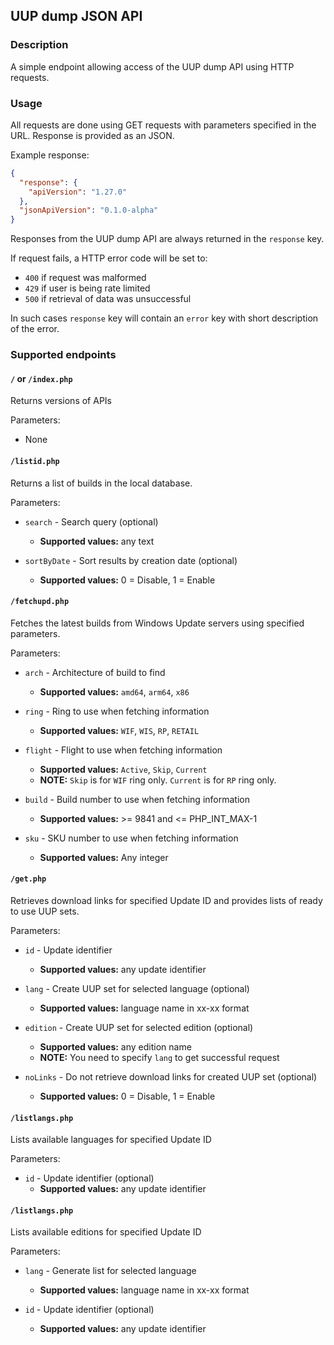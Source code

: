 UUP dump JSON API
-----------------

### Description
A simple endpoint allowing access of the UUP dump API using HTTP requests.

### Usage
All requests are done using GET requests with parameters specified in the URL.
Response is provided as an JSON.

Example response:
```json
{
  "response": {
    "apiVersion": "1.27.0"
  },
  "jsonApiVersion": "0.1.0-alpha"
}
```

Responses from the UUP dump API are always returned in the `response` key.

If request fails, a HTTP error code will be set to:
  - `400` if request was malformed
  - `429` if user is being rate limited
  - `500` if retrieval of data was unsuccessful

In such cases `response` key will contain an `error` key with short description
of the error.

### Supported endpoints
#### `/` or `/index.php`
Returns versions of APIs

Parameters:
  - None

#### `/listid.php`
Returns a list of builds in the local database.

Parameters:
 - `search` - Search query (optional)
   - **Supported values:** any text

 - `sortByDate` - Sort results by creation date (optional)
   - **Supported values:** 0 = Disable, 1 = Enable

#### `/fetchupd.php`
Fetches the latest builds from Windows Update servers using specified
parameters.

Parameters:
 - `arch` - Architecture of build to find
   - **Supported values:** `amd64`, `arm64`, `x86`

 - `ring` - Ring to use when fetching information
   - **Supported values:** `WIF`, `WIS`, `RP`, `RETAIL`

 - `flight` - Flight to use when fetching information
   - **Supported values:** `Active`, `Skip`, `Current`
   - **NOTE:** `Skip` is for `WIF` ring only. `Current` is for `RP` ring only.

 - `build` - Build number to use when fetching information
   - **Supported values:** >= 9841 and <= PHP_INT_MAX-1

 - `sku` - SKU number to use when fetching information
   - **Supported values:** Any integer

#### `/get.php`
Retrieves download links for specified Update ID and provides lists of ready to
use UUP sets.

Parameters:
 - `id` - Update identifier
   - **Supported values:** any update identifier

 - `lang` - Create UUP set for selected language (optional)
   - **Supported values:** language name in xx-xx format

 - `edition` - Create UUP set for selected edition (optional)
   - **Supported values:** any edition name
   - **NOTE:** You need to specify `lang` to get successful request

 - `noLinks` - Do not retrieve download links for created UUP set (optional)
   - **Supported values:** 0 = Disable, 1 = Enable

#### `/listlangs.php`
Lists available languages for specified Update ID

Parameters:
 - `id` - Update identifier (optional)
   - **Supported values:** any update identifier


#### `/listlangs.php`
Lists available editions for specified Update ID

Parameters:
 - `lang` - Generate list for selected language
   - **Supported values:** language name in xx-xx format

 - `id` - Update identifier (optional)
   - **Supported values:** any update identifier
